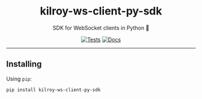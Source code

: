 <h1 align="center">kilroy-ws-client-py-sdk</h1>

<div align="center">

SDK for WebSocket clients in Python 🧰

[![Tests](https://github.com/kilroybot/kilroy-ws-client-py-sdk/actions/workflows/test-multiplatform.yml/badge.svg)](https://github.com/kilroybot/kilroy-ws-client-py-sdk/actions/workflows/test-multiplatform.yml)
[![Docs](https://github.com/kilroybot/kilroy-ws-client-py-sdk/actions/workflows/docs.yml/badge.svg)](https://github.com/kilroybot/kilroy-ws-client-py-sdk/actions/workflows/docs.yml)

</div>

---

## Installing

Using `pip`:

```sh
pip install kilroy-ws-client-py-sdk
```
